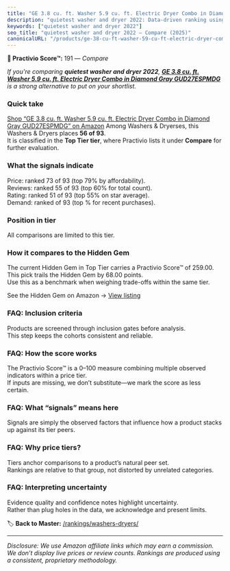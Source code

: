```yaml
---
title: "GE 3.8 cu. ft. Washer 5.9 cu. ft. Electric Dryer Combo in Diamond Gray GUD27ESPMDG"
description: "quietest washer and dryer 2022: Data-driven ranking using the Practivio Score™. Positioned by quality, value, demand, findability, momentum."
keywords: ["quietest washer and dryer 2022"]
seo_title: "quietest washer and dryer 2022 — Compare (2025)"
canonicalURL: "/products/ge-38-cu-ft-washer-59-cu-ft-electric-dryer-combo-in-diamond-gray-gud27espmdg-B07QHCP9ZY/"
---
```


**🛒 Practivio Score™:** 191 — _Compare_


*If you're comparing **quietest washer and dryer 2022**, **[GE 3.8 cu. ft. Washer 5.9 cu. ft. Electric Dryer Combo in Diamond Gray GUD27ESPMDG](https://www.amazon.com/dp/B07QHCP9ZY?tag=practivio-20)** is a strong alternative to put on your shortlist.*
### Quick take
[Shop “GE 3.8 cu. ft. Washer 5.9 cu. ft. Electric Dryer Combo in Diamond Gray GUD27ESPMDG” on Amazon](https://www.amazon.com/dp/B07QHCP9ZY?tag=practivio-20)
Among Washers & Dryerses, this Washers & Dryers places **56 of 93**.  
It is classified in the **Top Tier tier**, where Practivio lists it under **Compare** for further evaluation.

### What the signals indicate
Price: ranked 73 of 93 (top 79% by affordability).  
Reviews: ranked 55 of 93 (top 60% for total count).  
Rating: ranked 51 of 93 (top 55% on star average).  
Demand: ranked  of 93 (top % for recent purchases).

### Position in tier
All comparisons are limited to this tier.

### How it compares to the Hidden Gem
The current Hidden Gem in Top Tier carries a Practivio Score™ of 259.00.  
This pick trails the Hidden Gem by 68.00 points.  
Use this as a benchmark when weighing trade-offs within the same tier.  

See the Hidden Gem on Amazon → [View listing](https://www.amazon.com/dp/B0C72WLSJ1?tag=practivio-20)

### FAQ: Inclusion criteria
Products are screened through inclusion gates before analysis.  
This step keeps the cohorts consistent and reliable.

### FAQ: How the score works
The Practivio Score™ is a 0–100 measure combining multiple observed indicators within a price tier.  
If inputs are missing, we don’t substitute—we mark the score as less certain.

### FAQ: What “signals” means here
Signals are simply the observed factors that influence how a product stacks up against its tier peers.

### FAQ: Why price tiers?
Tiers anchor comparisons to a product’s natural peer set.  
Rankings are relative to that group, not distorted by unrelated categories.

### FAQ: Interpreting uncertainty
Evidence quality and confidence notes highlight uncertainty.  
Rather than plug holes in the data, we acknowledge and present limits.

<!-- Missing template for Compare/CompareWithinPriceClass -->


🏷️ **Back to Master:** [/rankings/washers-dryers/](/rankings/washers-dryers/)

---
_Disclosure: We use Amazon affiliate links which may earn a commission. We don’t display live prices or review counts. Rankings are produced using a consistent, proprietary methodology._
